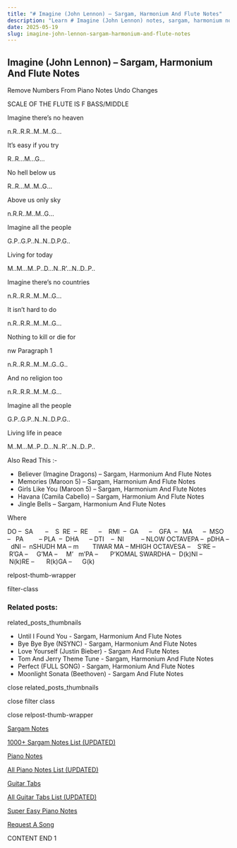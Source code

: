 ```yaml
---
title: "# Imagine (John Lennon) – Sargam, Harmonium And Flute Notes"
description: "Learn # Imagine (John Lennon) notes, sargam, harmonium notations and flute notes. Easy step-by-step tutorial for beginners."
date: 2025-05-19
slug: imagine-john-lennon-sargam-harmonium-and-flute-notes
---
```


## Imagine (John Lennon) – Sargam, Harmonium And Flute Notes

Remove Numbers From Piano Notes
Undo Changes

SCALE OF THE FLUTE IS F BASS/MIDDLE

Imagine there’s no heaven

n.R..R.R..M..M..G…

It’s easy if you try

R..R…M…G…

No hell below us

R..R…M..M..G…

Above us only sky

n.R.R..M..M..G…

Imagine all the people

G.P..G.P..N..N..D.P.G..

Living for today

M..M…M..P..D…N..R’…N..D..P..

Imagine there’s no countries

n.R..R.R..M..M..G…

It isn’t hard to do

n.R..R.R..M..M..G…

Nothing to kill or die for

nw Paragraph 1

n.R..R.R..M..M..G..G..

And no religion too

n.R..R.R..M..M..G…

Imagine all the people

G.P..G.P..N..N..D.P.G..

Living life in peace

M..M…M..P..D…N..R’…N..D..P..

Also Read This :-

* Believer (Imagine Dragons) – Sargam, Harmonium And Flute Notes
* Memories (Maroon 5) – Sargam, Harmonium And Flute Notes
* Girls Like You (Maroon 5) – Sargam, Harmonium And Flute Notes
* Havana (Camila Cabello) – Sargam, Harmonium And Flute Notes
* Jingle Bells – Sargam, Harmonium And Flute Notes

Where

DO –  SA       –    S  RE  –  RE      –    RMI  –  GA      –    GFA  –   MA      –  MSO  –   PA         – PLA  –  DHA      – DTI    –  NI          – NLOW OCTAVEPA –  pDHA –  dNI –  nSHUDH MA – m        TIWAR MA – MHIGH OCTAVESA –    S’RE –     R’GA –     G’MA –     M’   m’PA –       P’KOMAL SWARDHA –  D(k)NI –       N(k)RE –       R(k)GA –      G(k)

relpost-thumb-wrapper

filter-class

### Related posts:

related_posts_thumbnails

* Until I Found You - Sargam, Harmonium And Flute Notes
* Bye Bye Bye (NSYNC) - Sargam, Harmonium And Flute Notes
* Love Yourself (Justin Bieber) - Sargam And Flute Notes
* Tom And Jerry Theme Tune - Sargam, Harmonium And Flute Notes
* Perfect (FULL SONG) - Sargam, Harmonium And Flute Notes
* Moonlight Sonata (Beethoven) - Sargam And Flute Notes

close related_posts_thumbnails

close filter class

close relpost-thumb-wrapper

[Sargam Notes](/sargam-notes.html)

[1000+ Sargam Notes List (UPDATED)](/all-songs-list-sargam-notes.html)

[Piano Notes](/piano-notes.html)

[All Piano Notes List (UPDATED)](/all-songs-list-piano-notes.html)

[Guitar Tabs](/guitar-tabs.html)

[All Guitar Tabs List (UPDATED)](/all-songs-list-guitar-tabs.html)

[Super Easy Piano Notes](https://studywall.in/)

[Request A Song](/request-a-song.html)

CONTENT END 1

